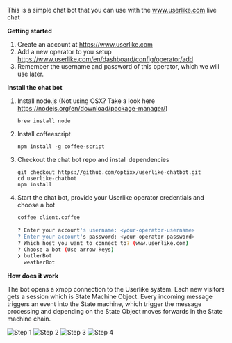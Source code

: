This is a simple chat bot that you can use with the www.userlike.com live chat

**Getting started**

1. Create an account at https://www.userlike.com
2. Add a new operator to you setup https://www.userlike.com/en/dashboard/config/operator/add
3. Remember the username and password of this operator, which we will use later.

**Install the chat bot**

1. Install node.js  (Not using OSX? Take a look here https://nodejs.org/en/download/package-manager/)

   ```brew install node```

2. Install coffeescript

   ```npm install -g coffee-script```


3. Checkout the chat bot repo and install dependencies

   ```
   git checkout https://github.com/optixx/userlike-chatbot.git
   cd userlike-chatbot
   npm install
   ```

4. Start the chat bot, provide your Userlike operator credentials and choose a bot

   ```sh
   coffee client.coffee

   ? Enter your account's username: <your-operator-username>
   ? Enter your account's password: <your-operator-password>
   ? Which host you want to connect to? (www.userlike.com)
   ? Choose a bot (Use arrow keys)
   ❯ butlerBot
     weatherBot
   ```

**How does it work**

The bot opens a xmpp connection to the Userlike system. Each new visitors gets a  session which is State Machine Object.
Every incoming message triggers an event into the State machine, which trigger the message processing and depending on the State Object moves
forwards in the State machine chain.


![Step 1](https://raw.githubusercontent.com/optixx/userlike-chatbot/master/assets/step1.png)
![Step 2](https://raw.githubusercontent.com/optixx/userlike-chatbot/master/assets/step2.png)
![Step 3](https://raw.githubusercontent.com/optixx/userlike-chatbot/master/assets/step3.png)
![Step 4](https://raw.githubusercontent.com/optixx/userlike-chatbot/master/assets/step4.png)
